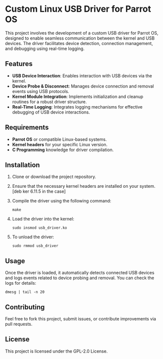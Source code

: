 # Custom Linux USB Driver for Parrot OS

This project involves the development of a custom USB driver for Parrot OS, designed to enable seamless communication between the kernel and USB devices. The driver facilitates device detection, connection management, and debugging using real-time logging.

## Features

- **USB Device Interaction**: Enables interaction with USB devices via the kernel.
- **Device Probe & Disconnect**: Manages device connection and removal events using USB protocols.
- **Kernel Module Integration**: Implements initialization and cleanup routines for a robust driver structure.
- **Real-Time Logging**: Integrates logging mechanisms for effective debugging of USB device interactions.

## Requirements

- **Parrot OS** or compatible Linux-based systems.
- **Kernel headers** for your specific Linux version.
- **C Programming** knowledge for driver compilation.

## Installation

1. Clone or download the project repository.
2. Ensure that the necessary kernel headers are installed on your system.
   [deb ker 6.11.5 in the case]
4. Compile the driver using the following command:

   ```
   make
   ```

5. Load the driver into the kernel:

   ```
   sudo insmod usb_driver.ko
   ```

6. To unload the driver:

   ```
   sudo rmmod usb_driver
   ```

## Usage

Once the driver is loaded, it automatically detects connected USB devices and logs events related to device probing and removal. You can check the logs for details:

```
dmesg | tail -n 20
```

## Contributing

Feel free to fork this project, submit issues, or contribute improvements via pull requests.

## License

This project is licensed under the GPL-2.0 License.
